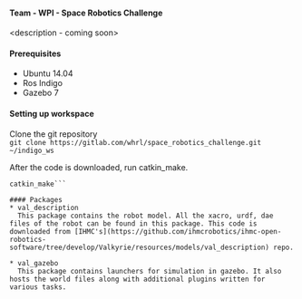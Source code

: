 #### Team - WPI - Space Robotics Challenge
<description - coming soon>

#### Prerequisites

* Ubuntu 14.04
* Ros Indigo
* Gazebo 7


#### Setting up workspace

Clone the git repository    
```git clone https://gitlab.com/whrl/space_robotics_challenge.git ~/indigo_ws```

After the code is downloaded, run catkin_make.  
```cd ~/indigo_ws    
catkin_make```

#### Packages
* val_description
  This package contains the robot model. All the xacro, urdf, dae files of the robot can be found in this package. This code is downloaded from [IHMC's](https://github.com/ihmcrobotics/ihmc-open-robotics-software/tree/develop/Valkyrie/resources/models/val_description) repo.

* val_gazebo
  This package contains launchers for simulation in gazebo. It also hosts the world files along with additional plugins written for various tasks.
